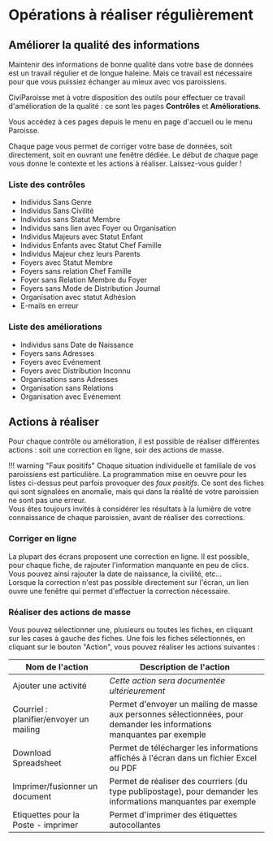 # Opérations à réaliser régulièrement

## Améliorer la qualité des informations

Maintenir des informations de bonne qualité dans votre base de données est un travail régulier et de longue haleine. Mais ce travail est nécessaire pour que vous puissiez échanger au mieux avec vos paroissiens.

CiviParoisse met à votre disposition des outils pour effectuer ce travail d'amélioration de la qualité : ce sont les pages **Contrôles** et **Améliorations**.

Vous accédez à ces pages depuis le menu en page d'accueil ou le menu Paroisse.

Chaque page vous permet de corriger votre base de données, soit directement, soit en ouvrant une fenêtre dédiée. Le début de chaque page vous donne le contexte et les actions à réaliser. Laissez-vous guider !

### Liste des contrôles

* Individus Sans Genre
* Individus Sans Civilité
* Individus sans Statut Membre
* Individus sans lien avec Foyer ou Organisation
* Individus Majeurs avec Statut Enfant
* Individus Enfants avec Statut Chef Famille
* Individus Majeur chez leurs Parents
* Foyers avec Statut Membre
* Foyers sans relation Chef Famille
* Foyer sans Relation Membre du Foyer
* Foyers sans Mode de Distribution Journal
* Organisation avec statut Adhésion
* E-mails en erreur

### Liste des améliorations

* Individus sans Date de Naissance
* Foyers sans Adresses
* Foyers avec Evénement
* Foyers avec Distribution Inconnu
* Organisations sans Adresses
* Organisation sans Relations
* Organisation avec Evénement



## Actions à réaliser

Pour chaque contrôle ou amélioration, il est possible de réaliser différentes actions : soit une correction en ligne, soir des actions de masse.

!!! warning "Faux positifs"
    Chaque situation individuelle et familiale de vos paroissiens est particulière. La programmation mise en oeuvre pour les listes ci-dessus peut parfois provoquer des *faux positifs*. Ce sont des fiches qui sont signalées en anomalie, mais qui dans la réalité de votre paroissien ne sont pas une erreur.  
    Vous êtes toujours invités à considérer les résultats à la lumière de votre connaissance de chaque paroissien, avant de réaliser des corrections.

### Corriger en ligne

La plupart des écrans proposent une correction en ligne. Il est possible, pour chaque fiche, de rajouter l'information manquante en peu de clics. Vous pouvez ainsi rajouter la date de naissance, la civilité, etc...  
Lorsque la correction n'est pas possible directement sur l'écran, un lien ouvre une fenêtre qui permet d'effectuer la correction nécessaire.

### Réaliser des actions de masse

Vous pouvez sélectionner une, plusieurs ou toutes les fiches, en cliquant sur les cases à gauche des fiches. Une fois les fiches sélectionnés, en cliquant sur le bouton "Action", vous pouvez réaliser les actions suivantes :

<!-- Le tableau ci-dessous est quasiment identique à celui dans "Listes". Penser à l'actualiser également si celui-ci change. -->

| Nom de l'action | Description de l'action |
| ---- | ---- |
| Ajouter une activité | *Cette action sera documentée ultérieurement* |
| Courriel : planifier/envoyer un mailing | Permet d'envoyer un mailing de masse aux personnes sélectionnées, pour demander les informations manquantes par exemple |
| Download Spreadsheet | Permet de télécharger les informations affichés à l'écran dans un fichier Excel ou PDF |
| Imprimer/fusionner un document | Permet de réaliser des courriers (du type publipostage), pour demander les informations manquantes par exemple |
| Etiquettes pour la Poste - imprimer | Permet d'imprimer des étiquettes autocollantes |
